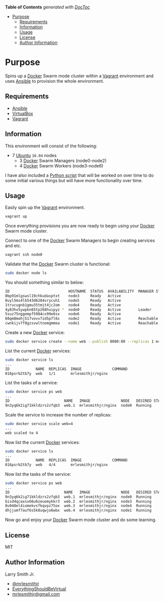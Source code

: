 <!-- START doctoc generated TOC please keep comment here to allow auto update -->
<!-- DON'T EDIT THIS SECTION, INSTEAD RE-RUN doctoc TO UPDATE -->
**Table of Contents**  *generated with [DocToc](https://github.com/thlorenz/doctoc)*

- [Purpose](#purpose)
  - [Requirements](#requirements)
  - [Information](#information)
  - [Usage](#usage)
  - [License](#license)
  - [Author Information](#author-information)

<!-- END doctoc generated TOC please keep comment here to allow auto update -->

# Purpose

Spins up a [Docker](https://www.docker.com) Swarm mode cluster within a
[Vagrant](https://www.vagrantup.com) environment and uses
[Ansible](https://www.ansible.com) to provision the whole environment.

## Requirements

- [Ansible](https://www.ansible.com)
- [VirtualBox](https://www.virtualbox.org)
- [Vagrant](https://www.vagrantup.com)

## Information

This environment will consist of the following:

- 7 [Ubuntu](https://www.ubuntu.com) `16.04` nodes
  - 3 [Docker](https://www.docker.com) Swarm Managers (node0-node2)
  - 4 [Docker](https://www.docker.com) Swarm Workers (node3-node6)

I have also included a [Python script](docker-management.py) that will be
worked on over time to do some initial various things but will have more
functionality over time.

## Usage

Easily spin up the [Vagrant](https://www.vagrantup.com) environment.

```bash
vagrant up
```

Once everything provisions you are now ready to begin using your [Docker](https://www.docker.com) Swarm
mode cluster.

Connect to one of the [Docker](https://www.docker.com) Swarm Managers to begin creating services and etc.

```bash
vagrant ssh node0
```

Validate that the [Docker](https://www.docker.com) Swarm cluster is functional:

```bash
sudo docker node ls
```

You should something similar to below:

```bash
ID                           HOSTNAME  STATUS  AVAILABILITY  MANAGER STATUS
0bp91mlgswsl19chkudasptxt    node3     Ready   Active
0uyl5ms4lb543d6284vrycuh1    node5     Ready   Active
1trucugnb1gmu35tmjt4jc2om    node4     Ready   Active
4y83hx5ywpkn65tp268huipyz *  node0     Ready   Active        Leader
5suz75nggempf5984cx99e6sx    node6     Ready   Active
60qm8mohj517vovv7id5p7l6s    node2     Ready   Active        Reachable
cwnkijv7f8gzsvwltnomgmmea    node1     Ready   Active        Reachable
```

Create a new [Docker](https://www.docker.com) service:

```bash
sudo docker service create --name web --publish 8080:80 --replicas 1 mrlesmithjr/nginx
```

List the current [Docker](https://www.docker.com) services:

```bash
sudo docker service ls
...
ID            NAME  REPLICAS  IMAGE              COMMAND
016psrb2tb7y  web   1/1       mrlesmithjr/nginx
```

List the tasks of a service:

```bash
sudo docker service ps web
...
ID                         NAME   IMAGE              NODE   DESIRED STATE  CURRENT STATE               ERROR
9n3yq6k2ig71kkldzrs2zfqb3  web.1  mrlesmithjr/nginx  node0  Running        Running about a minute ago
```

Scale the service to increase the number of replicas:

```bash
sudo docker service scale web=4
...
web scaled to 4
```

Now list the current [Docker](https://www.docker.com) services:

```bash
sudo docker service ls
...
ID            NAME  REPLICAS  IMAGE              COMMAND
016psrb2tb7y  web   4/4       mrlesmithjr/nginx
```

Now list the tasks of the service:

```bash
sudo docker service ps web
...
ID                         NAME   IMAGE              NODE   DESIRED STATE  CURRENT STATE           ERROR
9n3yq6k2ig71kkldzrs2zfqb3  web.1  mrlesmithjr/nginx  node0  Running        Running 5 minutes ago
bisd4qcaxsx66u6zeuomykkr3  web.2  mrlesmithjr/nginx  node3  Running        Running 41 seconds ago
8u940el4iomekvsfkqvpz75ox  web.3  mrlesmithjr/nginx  node4  Running        Running 43 seconds ago
dhjjumf7auf6s5k8uqwjo6wbx  web.4  mrlesmithjr/nginx  node1  Running        Running 40 seconds ago
```

Now go and enjoy your [Docker](https://www.docker.com) Swarm mode cluster and do some learning.

## License

MIT

## Author Information

Larry Smith Jr.

- [@mrlesmithjr](https://www.twitter.com/mrlesmithjr)
- [EverythingShouldBeVirtual](http://everythingshouldbevirtual.com)
- [mrlesmithjr@gmail.com](mailto:mrlesmithjr@gmail.com)